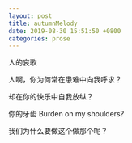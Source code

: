 ```yaml
---
layout: post
title: autumnMelody
date: 2019-08-30 15:51:50 +0800
categories: prose
---
```


人的哀歌

人啊，你为何常在患难中向我呼求？

却在你的快乐中自我放纵？


你的牙齿 Burden on my shoulders?

我们为什么要做这个做那个呢？